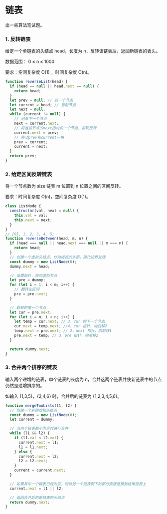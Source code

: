 # 链表

出一些算法笔试题。

### 1. 反转链表

给定一个单链表的头结点 head，长度为 n，反转该链表后，返回新链表的表头。

数据范围： 0 ≤ n ≤ 1000

要求：空间复杂度 O(1) ，时间复杂度 O(n)。

```js
function reverseList(head) {
  if (head == null || head.next == null) {
    return head;
  }
  let prev = null; // 前一个节点
  let current = head; // 当前节点
  let next = null;
  while (current != null) {
    // 记录下一个节点
    next = current.next;
    // 将当前节点的next指向前一个节点，实现反转
    current.next = prev;
    // 移动prev和current一格
    prev = current;
    current = next;
  }
  return prev;
}
```

### 2. 给定区间反转链表

将一个节点数为 size 链表 m 位置到 n 位置之间的区间反转。

要求：时间复杂度 O(n)，空间复杂度 O(1)。

```js
class ListNode {
  constructor(val, next = null) {
    this.val = val;
    this.next = next;
  }
}
// [0], 1, 2, 3, 4, 5;
function reverseBetween(head, m, n) {
  if (head === null || head.next === null || m === n) {
    return head;
  }
  // 创建一个虚拟头结点，作为链表的头部，简化边界处理
  const dummy = new ListNode(0);
  dummy.next = head;

  // 设置指针，指向虚拟节点
  let pre = dummy;
  for (let i = 1; i < m; i++) {
    // 翻转左区间
    pre = pre.next;
  }

  // 翻转的第一个节点
  let cur = pre.next;
  for (let i = m; i < n; i++) {
    let temp = cur.next; // 3，cur 的下一个节点
    cur.next = temp.next; //4，cur 指针，向后移2
    temp.next = pre.next; // 2，next 指针，向前移1
    pre.next = temp; // 3，pre 指针，向后移2
  }

  return dummy.next;
}
```

### 3. 合并两个排序的链表

输入两个递增的链表，单个链表的长度为 n，合并这两个链表并使新链表中的节点仍然是递增排序的。

如输入 {1,3,5}，{2,4,6} 时，合并后的链表为 {1,2,3,4,5,6}。

```js
function mergeTwoLists(l1, l2) {
  // 创建一个新的虚拟头结点
  const dummy = new ListNode(0);
  let current = dummy;

  // 当两个链表都不为空时进行合并
  while (l1 && l2) {
    if (l1.val < l2.val) {
      current.next = l1;
      l1 = l1.next;
    } else {
      current.next = l2;
      l2 = l2.next;
    }
    current = current.next;
  }

  // 如果其中一个链表已经为空，则将另一个链表剩下的部分直接连接到结果链表上
  current.next = l1 || l2;

  // 返回合并后的新链表的头结点
  return dummy.next;
}
```
